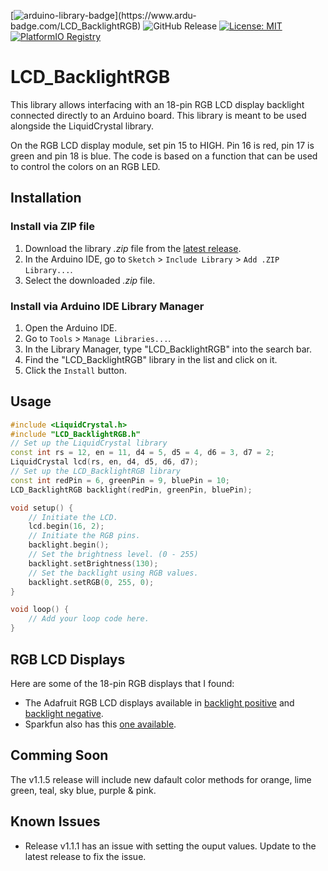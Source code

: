 [![arduino-library-badge](https://www.ardu-badge.com/badge/LCD_BacklightRGB.svg?)](https://www.ardu-badge.com/LCD_BacklightRGB)
![GitHub Release](https://img.shields.io/github/v/release/felixthecat8a/LCD_BacklightRGB)
[![License: MIT](https://img.shields.io/github/license/felixthecat8a/LCD_BacklightRGB)](https://opensource.org/licenses/MIT)
[![PlatformIO Registry](https://badges.registry.platformio.org/packages/felixthecat8a/library/LCD_BacklightRGB.svg)](https://registry.platformio.org/libraries/felixthecat8a/LCD_BacklightRGB)

# LCD_BacklightRGB

This library allows interfacing with an 18-pin RGB LCD display backlight connected directly to an Arduino board. This library is meant to be used alongside the LiquidCrystal library.

On the RGB LCD display module, set pin 15 to HIGH. Pin 16 is red, pin 17 is green and pin 18 is blue. The code is based on a function that can be used to control the colors on an RGB LED.

## Installation

### Install via ZIP file
1. Download the library *.zip* file from the [latest release](https://github.com/felixthecat8a/LCD_BacklightRGB/releases/latest/).
2. In the Arduino IDE, go to `Sketch` > `Include Library` > `Add .ZIP Library...`.
3. Select the downloaded *.zip* file.


### Install via Arduino IDE Library Manager

1. Open the Arduino IDE.
2. Go to `Tools` > `Manage Libraries...`.
3. In the Library Manager, type "LCD_BacklightRGB" into the search bar.
4. Find the "LCD_BacklightRGB" library in the list and click on it.
5. Click the `Install` button.


## Usage

```cpp
#include <LiquidCrystal.h>
#include "LCD_BacklightRGB.h"
// Set up the LiquidCrystal library
const int rs = 12, en = 11, d4 = 5, d5 = 4, d6 = 3, d7 = 2;
LiquidCrystal lcd(rs, en, d4, d5, d6, d7);
// Set up the LCD_BacklightRGB library
const int redPin = 6, greenPin = 9, bluePin = 10;
LCD_BacklightRGB backlight(redPin, greenPin, bluePin);

void setup() {
    // Initiate the LCD.
    lcd.begin(16, 2);
    // Initiate the RGB pins.
    backlight.begin();
    // Set the brightness level. (0 - 255)
    backlight.setBrightness(130);
    // Set the backlight using RGB values.
    backlight.setRGB(0, 255, 0);
}

void loop() {
    // Add your loop code here.
}
```
## RGB LCD Displays

Here are some of the 18-pin RGB displays that I found:
* The Adafruit RGB LCD displays available in  [backlight positive](https://www.adafruit.com/product/398) and [backlight negative](https://www.adafruit.com/product/399).
* Sparkfun also has this [one available](https://www.sparkfun.com/products/10862).

## Comming Soon
The v1.1.5 release will include new dafault color methods for orange, lime green, teal, sky blue, purple & pink. 

## Known Issues
* Release v1.1.1 has an issue with setting the ouput values. Update to the latest release to fix the issue.
